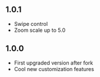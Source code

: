 ## 1.0.1
- Swipe control
- Zoom scale up to 5.0

## 1.0.0
- First upgraded version after fork
- Cool new customization features